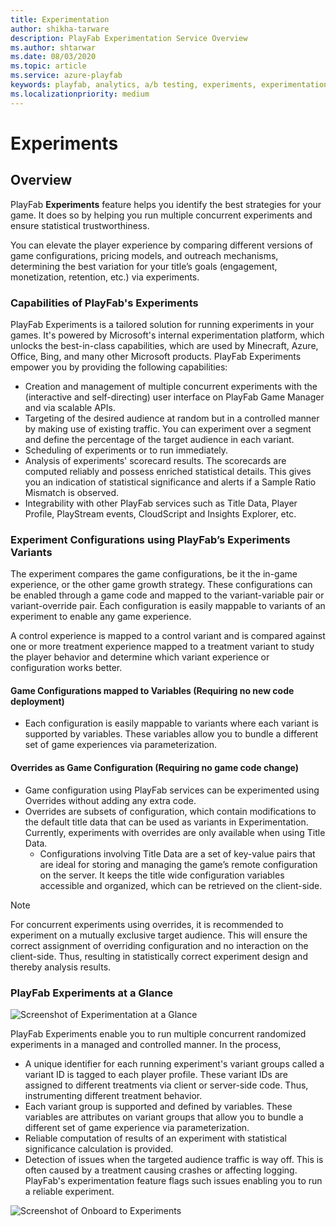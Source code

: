 ```yaml
---
title: Experimentation
author: shikha-tarware
description: PlayFab Experimentation Service Overview
ms.author: shtarwar
ms.date: 08/03/2020
ms.topic: article
ms.service: azure-playfab
keywords: playfab, analytics, a/b testing, experiments, experimentation 
ms.localizationpriority: medium
---
```


# Experiments

## Overview

PlayFab **Experiments** feature helps you identify the best strategies for your game. It does so by helping you run multiple concurrent experiments and ensure statistical trustworthiness.

You can elevate the player experience by comparing different versions of game configurations, pricing models, and outreach mechanisms, determining the best variation for your title’s goals (engagement, monetization, retention, etc.) via experiments.

### Capabilities of PlayFab's Experiments

PlayFab Experiments is a tailored solution for running experiments in your games. It's powered by Microsoft's internal experimentation platform, which unlocks the best-in-class capabilities, which are used by Minecraft, Azure, Office, Bing, and many other Microsoft products.
PlayFab Experiments empower you by providing the following capabilities:
-	Creation and management of multiple concurrent experiments with the (interactive and self-directing) user interface on PlayFab Game Manager and via scalable APIs.
-	Targeting of the desired audience at random but in a controlled manner by making use of existing traffic. You can experiment over a segment and define the percentage of the target audience in each variant.
-	Scheduling of experiments or to run immediately.
-	Analysis of experiments' scorecard results. The scorecards are computed reliably and possess enriched statistical details. This gives you an indication of statistical significance and alerts if a Sample Ratio Mismatch is observed.
-	Integrability with other PlayFab services such as Title Data, Player Profile, PlayStream events, CloudScript and Insights Explorer, etc.

### Experiment Configurations using PlayFab’s Experiments Variants

The experiment compares the game configurations, be it the in-game experience, or the other game growth strategy. These configurations can be enabled through a game code and mapped to the variant-variable pair or variant-override pair. Each configuration is easily mappable to variants of an experiment to enable any game experience. 

A control experience is mapped to a control variant and is compared against one or more treatment experience mapped to a treatment variant to study the player behavior and determine which variant experience or configuration works better. 

#### Game Configurations mapped to Variables (Requiring no new code deployment)
-	Each configuration is easily mappable to variants where each variant is supported by variables. These variables allow you to bundle a different set of game experiences via parameterization.

#### Overrides as Game Configuration (Requiring no game code change)
-	Game configuration using PlayFab services can be experimented using Overrides without adding any extra code.
-	Overrides are subsets of configuration, which contain modifications to the default title data that can be used as variants in Experimentation. Currently, experiments with overrides are only available when using Title Data.
    * Configurations involving Title Data are a set of key-value pairs that are ideal for storing and managing the game’s remote configuration on the server. It keeps the title wide configuration variables accessible and organized, which can be retrieved on the client-side.
    
> [!Note]
> For concurrent experiments using overrides, it is recommended to experiment on a mutually exclusive target audience. This will ensure the correct assignment of overriding configuration and no interaction on the client-side. Thus, resulting in statistically correct experiment design and thereby analysis results. 

### PlayFab Experiments at a Glance

![Screenshot of Experimentation at a Glance](media/tutorials/experiments-at-a-glance.png "Experiments at a Glance")

PlayFab Experiments enable you to run multiple concurrent randomized experiments in a managed and controlled manner. In the process, 

- A unique identifier for each running experiment's variant groups called a variant ID is tagged to each player profile. These variant IDs are assigned to different treatments via client or server-side code. Thus, instrumenting different treatment behavior.
- Each variant group is supported and defined by variables. These variables are attributes on variant groups that allow you to bundle a different set of game experience via parameterization.
-    Reliable computation of results of an experiment with statistical significance calculation is provided.
-    Detection of issues when the targeted audience traffic is way off. This is often caused by a treatment causing crashes or affecting logging. PlayFab's experimentation feature flags such issues enabling you to run a reliable experiment.   

![Screenshot of Onboard to Experiments](media/tutorials/onboarding-experiments-page.PNG "Onboard to Experiments")

